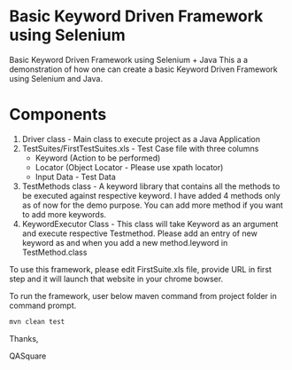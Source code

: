 # Basic Keyword Driven Framework using Selenium
Basic Keyword Driven Framework using Selenium + Java
This a a demonstration of how one can create a basic Keyword Driven Framework using Selenium and Java. 
# Components

1. Driver class - Main class to execute project as a Java Application
2. TestSuites/FirstTestSuites.xls - Test Case file with three columns
    - Keyword (Action to be performed)
    - Locator (Object Locator - Please use xpath locator)
    - Input Data - Test Data
3. TestMethods class - A keyword library that contains all the methods to be executed against respective keyword. I have added 4 methods only as of now for the demo purpose. You can add more method if you want to add more keywords.
4. KeywordExecutor Class - This class will take Keyword as an argument and execute respective Testmethod. Please add an entry of new keyword as and when you add a new method.leyword in TestMethod.class

To use this framework, please edit FirstSuite.xls file, provide URL in first step and it will launch that website in your chrome bowser. 

To run the framework, user below maven command from project folder in command prompt.
```sh
mvn clean test
```
Thanks,

QASquare
